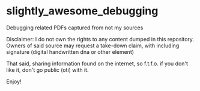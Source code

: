 # slightly_awesome_debugging
Debugging related PDFs captured from not my sources

Disclaimer:
I do not own the rights to any content dumped in this repository. Owners of said source may request a take-down claim, with including signature (digital handwritten dna or other element) 

That said, sharing information found on the internet, so f.t.f.o. if you don't like it, don't go public (oti) with it. 

Enjoy!

